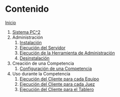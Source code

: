 # Contenido


[Inicio](Inicio.md)

1. [Sistema PC^2](1.SistemaPC2.md)
1. Administración
    1. [Instalación](2.Instalacion.md)
    1. [Ejecución del Servidor](3.Servidor.md)
    1. [Ejecución de la Herramienta de Administración](4.Administrador.md)
    1. [Desinstalación](9.Desinstalacion.md)
1. Creación de una Competencia
    1. [Configuración de una Competencia](5.Competencia.md)
1. Uso durante la Competencia
    1. [Ejecución del Cliente para cada Equipo](6.Equipo.md)
    1. [Ejecución del Cliente para cada Juez](7.Juez.md)
    1. [Ejecución del Cliente para el Tablero](8.Tablero.md)


